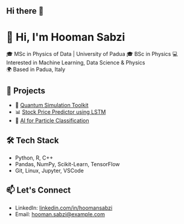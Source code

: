 ## Hi there 👋
# 👋 Hi, I'm Hooman Sabzi

🎓 MSc in Physics of Data | University of Padua
🎓 BSc in Physics
💻 Interested in Machine Learning, Data Science & Physics  
🌍 Based in Padua, Italy

## 🚀 Projects
- 🔬 [Quantum Simulation Toolkit](https://github.com/your-username/quantum-sim)
- 📊 [Stock Price Predictor using LSTM](https://github.com/your-username/stock-predictor)
- 🤖 [AI for Particle Classification](https://github.com/your-username/particle-ai)

## 🛠️ Tech Stack
- Python, R, C++
- Pandas, NumPy, Scikit-Learn, TensorFlow
- Git, Linux, Jupyter, VSCode

## 📫 Let's Connect
- LinkedIn: [linkedin.com/in/hoomansabzi](https://linkedin.com/in/hoomansabzi)
- Email: hooman.sabzi@example.com


<!--
**hoomansabzi/hoomansabzi** is a ✨ _special_ ✨ repository because its `README.md` (this file) appears on your GitHub profile.

Here are some ideas to get you started:

- 🔭 I’m currently working on ...
- 🌱 I’m currently learning ...
- 👯 I’m looking to collaborate on ...
- 🤔 I’m looking for help with ...
- 💬 Ask me about ...
- 📫 How to reach me: ...
- 😄 Pronouns: ...
- ⚡ Fun fact: ...
-->
